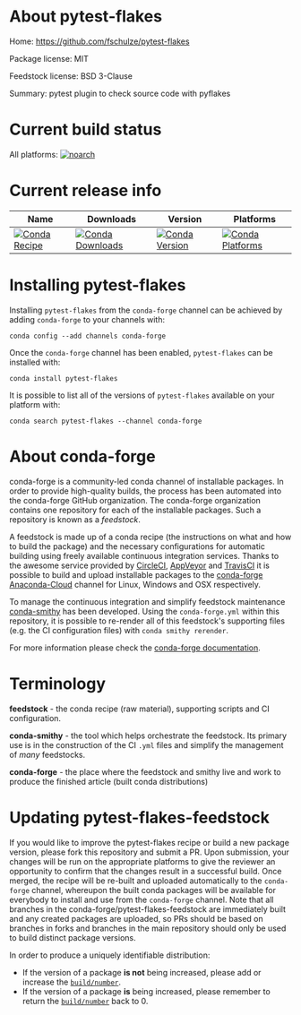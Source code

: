 About pytest-flakes
===================

Home: https://github.com/fschulze/pytest-flakes

Package license: MIT

Feedstock license: BSD 3-Clause

Summary: pytest plugin to check source code with pyflakes



Current build status
====================

All platforms:
[![noarch](https://img.shields.io/circleci/project/github/conda-forge/pytest-flakes-feedstock/master.svg?label=noarch)](https://circleci.com/gh/conda-forge/pytest-flakes-feedstock)

Current release info
====================

| Name | Downloads | Version | Platforms |
| --- | --- | --- | --- |
| [![Conda Recipe](https://img.shields.io/badge/recipe-pytest--flakes-green.svg)](https://anaconda.org/conda-forge/pytest-flakes) | [![Conda Downloads](https://img.shields.io/conda/dn/conda-forge/pytest-flakes.svg)](https://anaconda.org/conda-forge/pytest-flakes) | [![Conda Version](https://img.shields.io/conda/vn/conda-forge/pytest-flakes.svg)](https://anaconda.org/conda-forge/pytest-flakes) | [![Conda Platforms](https://img.shields.io/conda/pn/conda-forge/pytest-flakes.svg)](https://anaconda.org/conda-forge/pytest-flakes) |

Installing pytest-flakes
========================

Installing `pytest-flakes` from the `conda-forge` channel can be achieved by adding `conda-forge` to your channels with:

```
conda config --add channels conda-forge
```

Once the `conda-forge` channel has been enabled, `pytest-flakes` can be installed with:

```
conda install pytest-flakes
```

It is possible to list all of the versions of `pytest-flakes` available on your platform with:

```
conda search pytest-flakes --channel conda-forge
```


About conda-forge
=================

conda-forge is a community-led conda channel of installable packages.
In order to provide high-quality builds, the process has been automated into the
conda-forge GitHub organization. The conda-forge organization contains one repository
for each of the installable packages. Such a repository is known as a *feedstock*.

A feedstock is made up of a conda recipe (the instructions on what and how to build
the package) and the necessary configurations for automatic building using freely
available continuous integration services. Thanks to the awesome service provided by
[CircleCI](https://circleci.com/), [AppVeyor](http://www.appveyor.com/)
and [TravisCI](https://travis-ci.org/) it is possible to build and upload installable
packages to the [conda-forge](https://anaconda.org/conda-forge)
[Anaconda-Cloud](http://docs.anaconda.org/) channel for Linux, Windows and OSX respectively.

To manage the continuous integration and simplify feedstock maintenance
[conda-smithy](http://github.com/conda-forge/conda-smithy) has been developed.
Using the ``conda-forge.yml`` within this repository, it is possible to re-render all of
this feedstock's supporting files (e.g. the CI configuration files) with ``conda smithy rerender``.

For more information please check the [conda-forge documentation](https://conda-forge.org/docs/).

Terminology
===========

**feedstock** - the conda recipe (raw material), supporting scripts and CI configuration.

**conda-smithy** - the tool which helps orchestrate the feedstock.
                   Its primary use is in the construction of the CI ``.yml`` files
                   and simplify the management of *many* feedstocks.

**conda-forge** - the place where the feedstock and smithy live and work to
                  produce the finished article (built conda distributions)


Updating pytest-flakes-feedstock
================================

If you would like to improve the pytest-flakes recipe or build a new
package version, please fork this repository and submit a PR. Upon submission,
your changes will be run on the appropriate platforms to give the reviewer an
opportunity to confirm that the changes result in a successful build. Once
merged, the recipe will be re-built and uploaded automatically to the
`conda-forge` channel, whereupon the built conda packages will be available for
everybody to install and use from the `conda-forge` channel.
Note that all branches in the conda-forge/pytest-flakes-feedstock are
immediately built and any created packages are uploaded, so PRs should be based
on branches in forks and branches in the main repository should only be used to
build distinct package versions.

In order to produce a uniquely identifiable distribution:
 * If the version of a package **is not** being increased, please add or increase
   the [``build/number``](http://conda.pydata.org/docs/building/meta-yaml.html#build-number-and-string).
 * If the version of a package **is** being increased, please remember to return
   the [``build/number``](http://conda.pydata.org/docs/building/meta-yaml.html#build-number-and-string)
   back to 0.